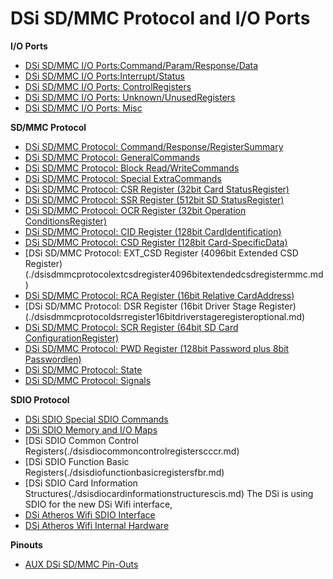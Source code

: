 # DSi SD/MMC Protocol and I/O Ports


**I/O Ports**
- [DSi SD/MMC I/O Ports:Command/Param/Response/Data](./dsisdmmcioportscommandparamresponsedata.md)
- [DSi SD/MMC I/O Ports:Interrupt/Status](./dsisdmmcioportsinterruptstatus.md)
- [DSi SD/MMC I/O Ports: ControlRegisters](./dsisdmmcioportscontrolregisters.md)
- [DSi SD/MMC I/O Ports: Unknown/UnusedRegisters](./dsisdmmcioportsunknownunusedregisters.md)
- [DSi SD/MMC I/O Ports: Misc](./dsisdmmcioportsmisc.md)

**SD/MMC Protocol**
- [DSi SD/MMC Protocol: Command/Response/RegisterSummary](./dsisdmmcprotocolcommandresponseregistersummary.md)
- [DSi SD/MMC Protocol: GeneralCommands](./dsisdmmcprotocolgeneralcommands.md)
- [DSi SD/MMC Protocol: Block Read/WriteCommands](./dsisdmmcprotocolblockreadwritecommands.md)
- [DSi SD/MMC Protocol: Special ExtraCommands](./dsisdmmcprotocolspecialextracommands.md)
- [DSi SD/MMC Protocol: CSR Register (32bit Card StatusRegister)](./dsisdmmcprotocolcsrregister32bitcardstatusregister.md)
- [DSi SD/MMC Protocol: SSR Register (512bit SD StatusRegister)](./dsisdmmcprotocolssrregister512bitsdstatusregister.md)
- [DSi SD/MMC Protocol: OCR Register (32bit Operation ConditionsRegister)](./dsisdmmcprotocolocrregister32bitoperationconditionsregister.md)
- [DSi SD/MMC Protocol: CID Register (128bit CardIdentification)](./dsisdmmcprotocolcidregister128bitcardidentification.md)
- [DSi SD/MMC Protocol: CSD Register (128bit Card-SpecificData)](./dsisdmmcprotocolcsdregister128bitcardspecificdata.md)
- [DSi SD/MMC Protocol: EXT_CSD Register (4096bit Extended CSD Register)(./dsisdmmcprotocolextcsdregister4096bitextendedcsdregistermmc.md)
- [DSi SD/MMC Protocol: RCA Register (16bit Relative CardAddress)](./dsisdmmcprotocolrcaregister16bitrelativecardaddress.md)
- [DSi SD/MMC Protocol: DSR Register (16bit Driver Stage Register)(./dsisdmmcprotocoldsrregister16bitdriverstageregisteroptional.md)
- [DSi SD/MMC Protocol: SCR Register (64bit SD Card ConfigurationRegister)](./dsisdmmcprotocolscrregister64bitsdcardconfigurationregister.md)
- [DSi SD/MMC Protocol: PWD Register (128bit Password plus 8bit Passwordlen)](./dsisdmmcprotocolpwdregister128bitpasswordplus8bitpasswordlen.md)
- [DSi SD/MMC Protocol: State](./dsisdmmcprotocolstate.md)
- [DSi SD/MMC Protocol: Signals](./dsisdmmcprotocolsignals.md)

**SDIO Protocol**
- [DSi SDIO Special SDIO Commands](./dsisdiospecialsdiocommands.md)
- [DSi SDIO Memory and I/O Maps](./dsisdiomemoryandiomaps.md)
- [DSi SDIO Common Control Registers(./dsisdiocommoncontrolregisterscccr.md)
- [DSi SDIO Function Basic Registers(./dsisdiofunctionbasicregistersfbr.md)
- [DSi SDIO Card Information Structures(./dsisdiocardinformationstructurescis.md)
The DSi is using SDIO for the new DSi Wifi interface,
- [DSi Atheros Wifi SDIO Interface](./dsiatheroswifisdiointerface.md)
- [DSi Atheros Wifi Internal Hardware](./dsiatheroswifiinternalhardware.md)

**Pinouts**
- [AUX DSi SD/MMC Pin-Outs](./auxdsisdmmcpinouts.md)



